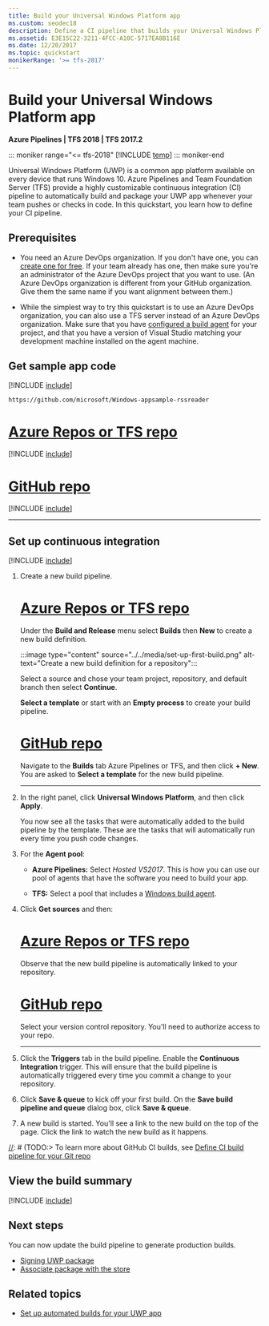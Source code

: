 ```yaml
---
title: Build your Universal Windows Platform app
ms.custom: seodec18
description: Define a CI pipeline that builds your Universal Windows Platform (UWP) solution on Team Foundation Server and Visual Azure Pipelines.
ms.assetid: E3E15C22-3211-4FCC-A10C-5717EA8B116E
ms.date: 12/20/2017
ms.topic: quickstart
monikerRange: '>= tfs-2017'
---
```


# Build your Universal Windows Platform app

**Azure Pipelines | TFS 2018 | TFS 2017.2**

::: moniker range="<= tfs-2018"
[!INCLUDE [temp](../../includes/concept-rename-note.md)]
::: moniker-end

Universal Windows Platform (UWP) is a common app platform available on every device that runs Windows 10. Azure Pipelines and Team Foundation Server (TFS) provide a highly customizable continuous integration (CI) pipeline to automatically build and package your UWP app whenever your team pushes or checks in code. In this quickstart, you learn how to define your CI pipeline.

## Prerequisites

* You need an Azure DevOps organization. If you don't have one, you can [create one for free](https://go.microsoft.com/fwlink/?LinkId=307137). If your team already has one, then make sure you're an administrator of the Azure DevOps project that you want to use.  (An Azure DevOps organization is different from your GitHub organization. Give them the same name if you want alignment between them.)

* While the simplest way to try this quickstart is to use an Azure DevOps organization, you can also use a TFS server instead of an Azure DevOps organization. Make sure that you have [configured a build agent](../../agents/v2-windows.md) for your project, and that you have a version of Visual Studio matching your development machine installed on the agent machine.

## Get sample app code

[!INCLUDE [include](../includes/get-sample-code-intro.md)]

```GitHub
https://github.com/microsoft/Windows-appsample-rssreader
```

# [Azure Repos or TFS repo](#tab/vsts)

[!INCLUDE [include](../includes/get-sample-code-vsts-tfs-2017-update-2.md)]

# [GitHub repo](#tab/github)

[!INCLUDE [include](../includes/get-sample-code-github.md)]

---

## Set up continuous integration

[!INCLUDE [include](../../includes/ci-quickstart-intro.md)]

[//]: # (TODO: Restore use of includes when we get support for using them in a list.)

1. Create a new build pipeline.

   # [Azure Repos or TFS repo](#tab/vsts)

   Under the **Build and Release** menu select **Builds** then **New** to create a new build definition.

   :::image type="content" source="../../media/set-up-first-build.png" alt-text="Create a new build definition for a repository":::

   Select a source and chose your team project, repository, and default branch then select **Continue**.
    
   **Select a template** or start with an **Empty process** to create your build pipeline.

   # [GitHub repo](#tab/github)

   Navigate to the **Builds** tab Azure Pipelines or TFS, and then click **+ New**. You are asked to **Select a template** for the new build pipeline.

   ---

2. In the right panel, click **Universal Windows Platform**, and then click **Apply**.

   You now see all the tasks that were automatically added to the build pipeline by the template. These are the tasks that will automatically run every time you push code changes.

3. For the **Agent pool**:

   * **Azure Pipelines:** Select _Hosted VS2017_. This is how you can use our pool of agents that have the software you need to build your app.

   * **TFS:** Select a pool that includes a [Windows build agent](../../agents/v2-windows.md).

4. Click **Get sources** and then:

   # [Azure Repos or TFS repo](#tab/vsts)

   Observe that the new build pipeline is automatically linked to your repository.

   # [GitHub repo](#tab/github)

   Select your version control repository. You'll need to authorize access to your repo.

   ---

5. Click the **Triggers** tab in the build pipeline. Enable the **Continuous Integration** trigger. This will ensure that the build pipeline is automatically triggered every time you commit a change to your repository.

6. Click **Save & queue** to kick off your first build. On the **Save build pipeline and queue** dialog box, click **Save & queue**.

7. A new build is started. You'll see a link to the new build on the top of the page. Click the link to watch the new build as it happens.

[//]: # (TODO:> [!TIP])
[//]: # (TODO:> To learn more about GitHub CI builds, see [Define CI build pipeline for your Git repo](#)

## View the build summary

[!INCLUDE [include](../includes/view-build-summary.md)]

## Next steps

You can now update the build pipeline to generate production builds.

 * [Signing UWP package](/windows/uwp/packaging/create-certificate-package-signing)
 * [Associate package with the store](/windows/msix/package/packaging-uwp-apps#configure-your-project)
 
## Related topics

* [Set up automated builds for your UWP app](/windows/uwp/packaging/auto-build-package-uwp-apps)
